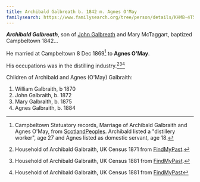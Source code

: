 ```yaml
---
title: Archibald Galbreath b. 1842 m. Agnes O'May
familysearch: https://www.familysearch.org/tree/person/details/KHMB-4T5
---
```

***Archibald Galbreath***, son of [John Galbreath](galbreath-john-1815.md) and Mary McTaggart, baptized Campbeltown 1842...

He married at Campbeltown 8 Dec 1869[^marriage] to **Agnes O'May**.

His occupations was in the distilling industry.[^census1871][^census1881][^census1891]

Children of Archibald and Agnes (O'May) Galbraith:

1. William Galbraith, b 1870
2. John Galbraith, b. 1872
3. Mary Galbraith, b. 1875
4. Agnes Galbraith, b. 1884

[^marriage]: Campbeltown Statuatory records, Marriage of Archibald Galbraith and Agnes O'May, from [ScotlandPeoples](https://www.scotlandspeople.gov.uk/view-image/nrs_stat_marriages/4746913). Archibald listed a "distillery worker", age 27 and Agnes listed as domestic servant, age 18.

[^census1871]: Household of Archibald Galbraith, UK Census 1871 from [FindMyPast](https://www.findmypast.com/transcript?id=GBC/1871/0023441482).

[^census1881]: Household of Archibald Galbraith, UK Census 1881 from [FindMyPast](https://www.findmypast.com/transcript?id=GBC/1881/0029344266&expand=true).

[^census1891]: Household of Archibald Galbraith, UK Census 1881 from [FindMyPast](https://www.findmypast.com/transcript?id=GBC/1891/0035185142&expand=true)
